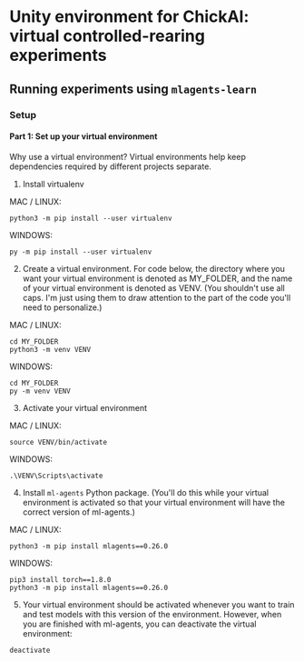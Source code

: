 # Unity environment for ChickAI: virtual controlled-rearing experiments

## Running experiments using `mlagents-learn`
### Setup
#### Part 1: Set up your virtual environment
Why use a virtual environment? Virtual environments help keep dependencies required by different projects separate.
1. Install virtualenv

MAC / LINUX:
```
python3 -m pip install --user virtualenv
```
WINDOWS:
```
py -m pip install --user virtualenv
```
2. Create a virtual environment. For code below, the directory where you want your virtual environment is denoted as MY_FOLDER, and the name of your virtual environment is denoted as VENV. (You shouldn't use all caps. I'm just using them to draw attention to the part of the code you'll need to personalize.)

MAC / LINUX:
```
cd MY_FOLDER
python3 -m venv VENV
```
WINDOWS:
```
cd MY_FOLDER
py -m venv VENV
```
3. Activate your virtual environment

MAC / LINUX:
```
source VENV/bin/activate
```
WINDOWS:
```
.\VENV\Scripts\activate
```
4. Install `ml-agents` Python package. (You'll do this while your virtual environment is activated so that your virtual environment will have the correct version of ml-agents.)

MAC / LINUX:
```
python3 -m pip install mlagents==0.26.0
```
WINDOWS:
```
pip3 install torch==1.8.0
python3 -m pip install mlagents==0.26.0
```
5. Your virtual environment should be activated whenever you want to train and test models with this version of the environment. However, when you are finished with ml-agents, you can deactivate the virtual environment:
```
deactivate
```

